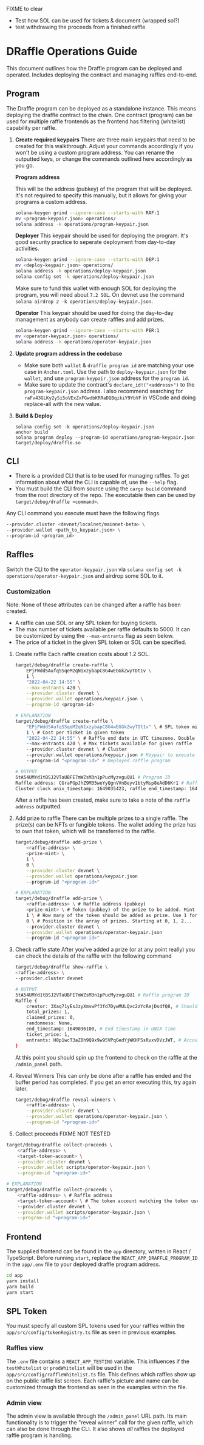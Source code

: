 FIXME to clear
- Test how SOL can be used for tickets & document (wrapped sol?)
- test withdrawing the proceeds from a finished raffle


# DRaffle Operations Guide
This document outlines how the Draffle program can be deployed and operated. Includes deploying the contract and managing raffles end-to-end.

## Program
The Draffle program can be deployed as a standalone instance. This means deploying the draffle contract to the chain. One contract (program) can be used for multiple raffle frontends as the frontend has filtering (whitelist) capability per raffle.

1. **Create required keypairs**
    There are three main keypairs that need to be created for this walkthrough. Adjust your commands accordingly if you won't be using a custom program address. You can rename the outputted keys, or change the commands outlined here accordingly as you go.

    **Program address**

    This will be the address (pubkey) of the program that will be deployed. It's not required to specify this manually, but it allows for giving your programs a custom address.
    ```bash
    solana-keygen grind --ignore-case --starts-with RAF:1
    mv <program-keypair.json> operations/
    solana address -k operations/program-keypair.json
    ```

    **Deployer**
    This keypair should be used for deploying the program. It's good security practice to seperate deployment from day-to-day activities.
    ```bash
    solana-keygen grind --ignore-case --starts-with DEP:1
    mv <deploy-keypair.json> operations/
    solana address -k operations/deploy-keypair.json
    solana config set -k operations/deploy-keypair.json
    ```
    Make sure to fund this wallet with enough SOL for deploying the program, you will need about `7.2 SOL`. On devnet use the command `solana airdrop 2 -k operations/deploy-keypair.json`.

    **Operator**
    This keypair should be used for doing the day-to-day management as anybody can create raffles and add prizes.
    ```bash
    solana-keygen grind --ignore-case --starts-with PER:1
    mv <operator-keypair.json> operations/
    solana address -k operations/operator-keypair.json
    ```

1. **Update program address in the codebase**
    - Make sure both `wallet` & `draffle program id` are matching your use case in `Anchor.toml`. Use the path to `deploy-keypair.json` for the `wallet`, and use `program-keypair.json` address for the `program id`. 
    - Make sure to update the contract's `declare_id!("<address>")` to the `program-keypair.json` address. I also recommend searching for `raFv43GLKy2ySi5oVExZxFGwdbKRRaDQBqikiY9YbVF` in VSCode and doing replace-all with the new value.

1. **Build & Deploy**
    ```
    solana config set -k operations/deploy-keypair.json
    anchor build
    solana program deploy --program-id operations/program-keypair.json target/deploy/draffle.so
    ```

## CLI
- There is a provided CLI that is to be used for managing raffles. To get information about what the CLI is capable of, use the `--help` flag.
- You must build the CLI from source using the `cargo build` command from the root directory of the repo. The executable then can be used by `target/debug/draffle <command>`.


Any CLI command you execute must have the following flags.
```bash
--provider.cluster <devnet/localnet/mainnet-beta> \
--provider.wallet <path_to_keypair.json> \
--program-id <program_id>
```

## Raffles
Switch the CLI to the `operator-keypair.json` via `solana config set -k operations/operator-keypair.json` and airdrop some SOL to it.

### Customization
Note: None of these attributes can be changed after a raffle has been created.
- A raffle can use SOL or any SPL token for buying tickets.
- The max number of tickets available per raffle defaults to 5000. It can be customized by using the `--max-entrants` flag as seen below.
- The price of a ticket in the given SPL token or SOL can be specified.


1. Create raffle
    Each raffle creation costs about 1.2 SOL.
    ```bash
    target/debug/draffle create-raffle \
        EPjFWdd5AufqSSqeM2qN1xzybapC8G4wEGGkZwyTDt1v \
        1 \
        "2022-04-22 14:55" \
        --max-entrants 420 \
        --provider.cluster devnet \
        --provider.wallet operations/keypair.json \
        --program-id <program-id>

    # EXPLANATION
    target/debug/draffle create-raffle \
        "EPjFWdd5AufqSSqeM2qN1xzybapC8G4wEGGkZwyTDt1v" \ # SPL token mint address that can be used to buy tickets, this is USDC
        1 \ # Cost per ticket in given token
        "2022-04-22 14:55" \ # Raffle end date in UTC timezone. Double check this if you encounter a 0x1771 error.
        --max-entrants 420 \ # Max tickets available for given raffle
        --provider.cluster devnet \ # Cluster
        --provider.wallet operations/keypair.json # Keypair to execute command with
        --program-id "<program-id>" # Deployed raffle program

    # OUTPUT
    5tA54UMYd1tBSJ2VTaUBFE7mWZsM3n1pPucMyzvguQU1 # Program ID
    Raffle address: CGraPGpJhZ9M35weYyQgnVVnBeyv1btyMsp8eAdD6Kr1 # Raffle address. Note this down.
    Cluster clock unix_timestamp: 1649035423, raffle end_timestamp: 1649036100
    ```
    After a raffle has been created, make sure to take a note of the `raffle address` outputted.

1. Add prize to raffle
    There can be multiple prizes to a single raffle. The prize(s) can be NFTs or fungible tokens. The wallet adding the prize has to own that token, which will be transferred to the raffle.
    ```bash
    target/debug/draffle add-prize \
        <raffle-address> \
        <prize-mint> \
        1 \
        0 \
        --provider.cluster devnet \
        --provider.wallet operations/keypair.json
        --program-id "<program-id>"

    # EXPLANATION
    target/debug/draffle add-prize \
        <raffle-address> \ # Raffle address (pubkey)
        <prize-mint> \ # Token (pubkey) of the prize to be added. Mint address in case of fungible tokens.
        1 \ # How many of the token should be added as prize. Use 1 for NFTs
        0 \ # Position in the array of prizes. Starting at 0, 1, 2...
        --provider.cluster devnet \
        --provider.wallet operations/operator-keypair.json
        --program-id "<program-id>"
    ```

1. Check raffle state
    After you've added a prize (or at any point really) you can check the details of the raffle with the following command
    ```bash
    target/debug/draffle show-raffle \
    <raffle-address> \
    --provider.cluster devnet

    # OUTPUT
    5tA54UMYd1tBSJ2VTaUBFE7mWZsM3n1pPucMyzvguQU1 # Raffle program ID
    Raffle {
        creator: 3Xaq71yEsJzyXmvwPf3fd7DywMULQvc2zYcRejDsdfQ8, # Should be your operator-keypair address
        total_prizes: 1,
        claimed_prizes: 0,
        randomness: None,
        end_timestamp: 1649036100, # End timestamp in UNIX time
        ticket_price: 1,
        entrants: H8p1wcT3aZ8h9Q9x9w95VPqGedYjWKHFSsRvxvDVzJWT, # Account storing entrants
    }
    ```

    At this point you should spin up the frontend to check on the raffle at the `/admin_panel` path.

1. Reveal Winners
    This can only be done after a raffle has ended and the buffer period has completed. If you get an error executing this, try again later.
    ```bash
    target/debug/draffle reveal-winners \
        <raffle-address> \
        --provider.cluster devnet \
        --provider.wallet operations/operator-keypair.json \
        --program-id "<program-id>"
    ```

6. Collect proceeds FIXME NOT TESTED
```bash
target/debug/draffle collect-proceeds \
    <raffle-address> \
    <target-token-account> \
    --provider.cluster devnet \
    --provider.wallet scripts/operator-keypair.json \
    --program-id "<program-id>"

# EXPLANATION
target/debug/draffle collect-proceeds \
    <raffle-address> \ # Raffle address
    <target-token-account> \ # The token account matching the token used to pay for tickets, where the proceeds will be deposited.
    --provider.cluster devnet \
    --provider.wallet scripts/operator-keypair.json \
    --program-id "<program-id>"
```

## Frontend
The supplied frontend can be found in the `app` directory, written in React / TypeScript. Before running `start`, replace the `REACT_APP_DRAFFLE_PROGRAM_ID` in the `app/.env` file to your deployed draffle program address.

```bash
cd app
yarn install
yarn build
yarn start
```

## SPL Token
You must specify all custom SPL tokens used for your raffles within the `app/src/config/tokenRegistry.ts` file as seen in previous examples.

### Raffles view
The `.env` file contains a `REACT_APP_TESTING` variable. This influences if the `testWhitelist` or `prodWhitelist` will be used in the `app/src/config/raffleWhitelist.ts` file. This defines which raffles show up on the public raffle list screen. Each raffle's picture and name can be customized through the frontend as seen in the examples within the file.

### Admin view
The admin view is available through the `/admin_panel` URL path. Its main functionality is to trigger the "reveal winner" call for the given raffle, which can also be done through the CLI. It also shows _all_ raffles the deployed raffle program is handling.